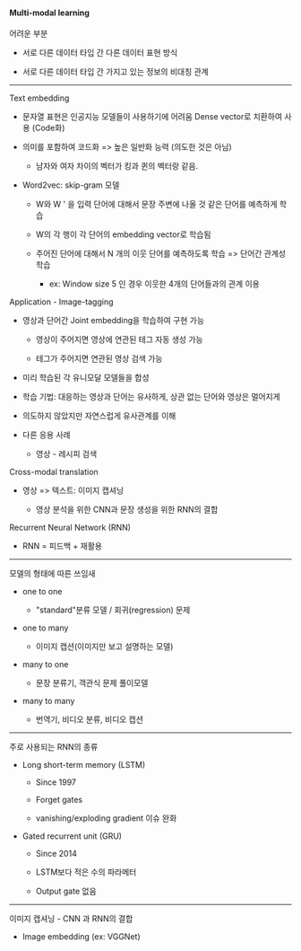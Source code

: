#### Multi-modal learning

어려운 부분

- 서로 다른 데이터 타입 간 다른 데이터 표현 방식

- 서로 다른 데이터 타입 간 가지고 있는 정보의 비대칭 관계

---

Text embedding

- 문자열 표현은 인공지능 모델들이 사용하기에 어려움 Dense vector로 치환하여 사용 (Code화)

- 의미를 포함하여 코드화 => 높은 일반화 능력 (의도한 것은 아님)
  
  - 남자와 여자 차이의 벡터가 킹과 퀸의 벡터랑 같음.

- Word2vec: skip-gram 모델
  
  - W와 W ' 을 입력 단어에 대해서 문장 주변에 나올 것 같은 단어를 예측하게 학습
  
  - W의 각 행이 각 단어의 embedding vector로 학습됨
  
  - 주어진 단어에 대해서 N 개의 이웃 단어를 예측하도록 학습 => 단어간 관계성 학습
    
    - ex: Window size 5 인 경우 이웃한 4개의 단어들과의 관계 이용

Application - Image-tagging

- 영상과 단어간 Joint embedding을 학습하여 구현 가능
  
  - 영상이 주어지면 영상에 연관된 테그 자동 생성 가능
  
  - 테그가 주어지면 연관된 영상 검색 가능

- 미리 학습된 각 유니모달 모델들을 합성

- 학습 기법: 대응하는 영상과 단어는 유사하게, 상관 없는 단어와 영상은 멀어지게

- 의도하지 않았지만 자연스럽게 유사관계를 이해

- 다른 응용 사례
  
  - 영상 - 레시피 검색

Cross-modal translation

- 영상 => 텍스트: 이미지 캡셔닝
  
  - 영상 분석을 위한 CNN과 문장 생성을 위한 RNN의 결합

Recurrent Neural Network (RNN)

- RNN = 피드백 + 재활용

---

모델의 형태에 따른 쓰임새

- one to one
  
  - "standard"분류 모델 / 회귀(regression) 문제

- one to many
  
  - 이미지 캡션(이미지만 보고 설명하는 모델)

- many to one
  
  - 문장 분류기, 객관식 문제 풀이모델

- many to many
  
  - 번역기, 비디오 분류, 비디오 캡션

---

주로 사용되는 RNN의 종류

- Long short-term memory (LSTM)
  
  - Since 1997
  
  - Forget gates
  
  - vanishing/exploding gradient 이슈 완화

- Gated recurrent unit (GRU)
  
  - Since 2014
  
  - LSTM보다 적은 수의 파라메터
  
  - Output gate 없음

---

이미지 캡셔닝 - CNN 과 RNN의 결합

- Image embedding (ex: VGGNet)












